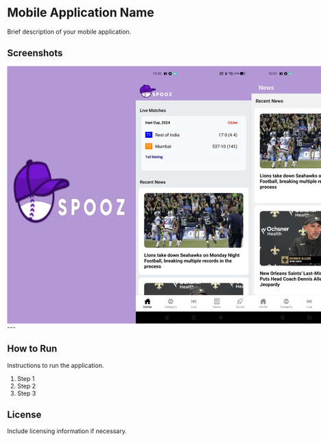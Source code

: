 # Mobile Application Name

Brief description of your mobile application.

## Screenshots

<div style="display: flex; flex-direction: row;">
<img src="./images/I6.jpg" alt="Settings Screen" width="300" height="600 style="margin-right: 20px;">
<img src="./images/I1.jpg" alt="Home Screen" width="300" height="600 style="margin-right: 20px;">
<img src="./images/I2.jpg" alt="Profile Screen" width="300" height="600 style="margin-right: 20px;">
<img src="./images/I3.jpg" alt="Settings Screen" width="300" height="600 style="margin-right: 20px;">
<img src="./images/I4.jpg" alt="Home Screen" width="300" height="600 style="margin-right: 20px;">
<img src="./images/I5.jpg" alt="Profile Screen" width="300" height="600 style="margin-right: 20px;">
</div>
---

## How to Run

Instructions to run the application.

1. Step 1
2. Step 2
3. Step 3

## License

Include licensing information if necessary.

